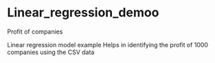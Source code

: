 # Linear_regression_demoo
Profit of companies


Linear regression model example
Helps in identifying the profit of 1000 companies using the CSV data
